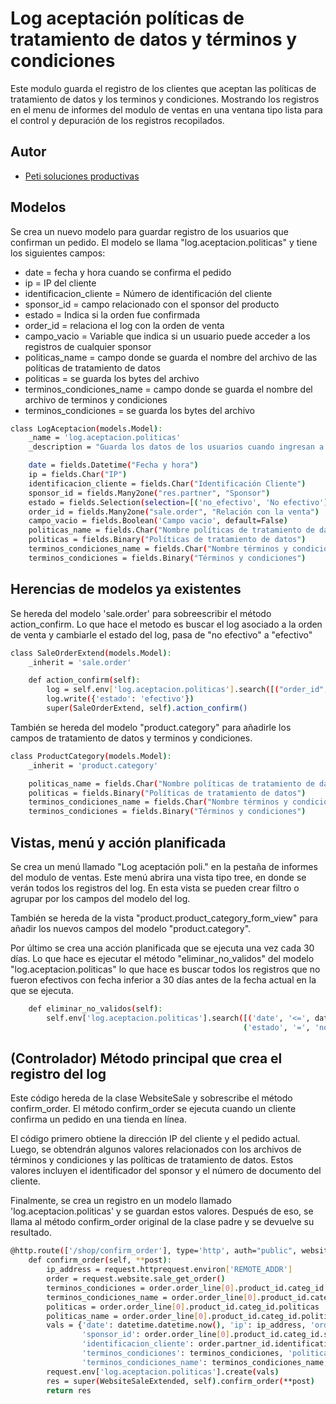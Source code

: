 
# Log aceptación políticas de tratamiento de datos y términos y condiciones

Este modulo guarda el registro de los clientes que aceptan las políticas de tratamiento de datos y los terminos y condiciones.
Mostrando los registros en el menu de informes del modulo de ventas en una ventana tipo lista para el control y depuración de los registros recopilados.



## Autor

- [Peti soluciones productivas](https://www.peti.com.co)


## Modelos

Se crea un nuevo modelo para guardar registro de los usuarios que confirman un pedido.
El modelo se llama "log.aceptacion.politicas" y tiene los siguientes campos:
- date = fecha y hora cuando se confirma el pedido
- ip = IP del cliente
- identificacion_cliente = Número de identificación del cliente
- sponsor_id = campo relacionado con el sponsor del producto
- estado = Indica si la orden fue confirmada
- order_id = relaciona el log con la orden de venta
- campo_vacio = Variable que indica si un usuario puede acceder a los registros de cualquier sponsor
- politicas_name = campo donde se guarda el nombre del archivo de las políticas de tratamiento de datos
- politicas = se guarda los bytes del archivo
- terminos_condiciones_name = campo donde se guarda el nombre del archivo de terminos y condiciones
- terminos_condiciones = se guarda los bytes del archivo

```bash
class LogAceptacion(models.Model):
    _name = 'log.aceptacion.politicas'
    _description = "Guarda los datos de los usuarios cuando ingresan a comprar un producto"

    date = fields.Datetime("Fecha y hora")
    ip = fields.Char("IP")
    identificacion_cliente = fields.Char("Identificación Cliente")
    sponsor_id = fields.Many2one("res.partner", "Sponsor")
    estado = fields.Selection(selection=[('no_efectivo', 'No efectivo'), ('efectivo', 'Efectivo')], default='no_efectivo')
    order_id = fields.Many2one("sale.order", "Relación con la venta")
    campo_vacio = fields.Boolean('Campo vacio', default=False)
    politicas_name = fields.Char("Nombre políticas de tratamiento de datos")
    politicas = fields.Binary("Políticas de tratamiento de datos")
    terminos_condiciones_name = fields.Char("Nombre términos y condiciones")
    terminos_condiciones = fields.Binary("Términos y condiciones")
```
## Herencias de modelos ya existentes

Se hereda del modelo 'sale.order' para sobreescribir el método action_confirm.
Lo que hace el metodo es buscar el log asociado a la orden de venta y cambiarle el estado del log, pasa de "no efectivo" a "efectivo"

```bash
class SaleOrderExtend(models.Model):
    _inherit = 'sale.order'

    def action_confirm(self):
        log = self.env['log.aceptacion.politicas'].search([("order_id", '=', self.id)])
        log.write({'estado': 'efectivo'})
        super(SaleOrderExtend, self).action_confirm()
```

También se hereda del modelo "product.category" para añadirle los campos de tratamiento de datos y terminos y condiciones.

```bash
class ProductCategory(models.Model):
    _inherit = 'product.category'

    politicas_name = fields.Char("Nombre políticas de tratamiento de datos")
    politicas = fields.Binary("Políticas de tratamiento de datos")
    terminos_condiciones_name = fields.Char("Nombre términos y condiciones")
    terminos_condiciones = fields.Binary("Términos y condiciones")
```
## Vistas, menú y acción planificada

Se crea un menú llamado "Log aceptación poli." en la pestaña de informes del modulo de ventas.
Este menú abrira una vista tipo tree, en donde se verán todos los registros del log.
En esta vista se pueden crear filtro o agrupar por los campos del modelo del log.

También se hereda de la vista "product.product_category_form_view" para añadir los nuevos campos del modelo "product.category".

Por último se crea una acción planificada que se ejecuta una vez cada 30 días. Lo que hace es ejecutar el método "eliminar_no_validos" del modelo "log.aceptacion.politicas" lo que hace es buscar todos los registros que no fueron efectivos con fecha inferior a 30 días antes de la fecha actual en la que se ejecuta.

```bash
    def eliminar_no_validos(self):
        self.env['log.aceptacion.politicas'].search([('date', '<=', datetime.datetime.now() - timedelta(days=30)),
                                                    ('estado', '=', 'no_efectivo')]).unlink()
```
## (Controlador) Método principal que crea el registro del log

Este código hereda de la clase WebsiteSale y sobrescribe el método confirm_order. El método confirm_order se ejecuta cuando un cliente confirma un pedido en una tienda en línea.

El código primero obtiene la dirección IP del cliente y el pedido actual. Luego, se obtendrán algunos valores relacionados con los archivos de términos y condiciones y las políticas de tratamiento de datos. Estos valores incluyen el identificador del sponsor y el número de documento del cliente.

Finalmente, se crea un registro en un modelo llamado 'log.aceptacion.politicas' y se guardan estos valores. Después de eso, se llama al método confirm_order original de la clase padre y se devuelve su resultado.

```bash
@http.route(['/shop/confirm_order'], type='http', auth="public", website=True, sitemap=False)
    def confirm_order(self, **post):
        ip_address = request.httprequest.environ['REMOTE_ADDR']
        order = request.website.sale_get_order()
        terminos_condiciones = order.order_line[0].product_id.categ_id.terminos_condiciones
        terminos_condiciones_name = order.order_line[0].product_id.categ_id.terminos_condiciones_name
        politicas = order.order_line[0].product_id.categ_id.politicas
        politicas_name = order.order_line[0].product_id.categ_id.politicas_name
        vals = {'date': datetime.datetime.now(), 'ip': ip_address, 'order_id': order.id,
                'sponsor_id': order.order_line[0].product_id.categ_id.sponsor_id.id,
                'identificacion_cliente': order.partner_id.identification_document,
                'terminos_condiciones': terminos_condiciones, 'politicas': politicas,
                'terminos_condiciones_name': terminos_condiciones_name, 'politicas_name': politicas_name}
        request.env['log.aceptacion.politicas'].create(vals)
        res = super(WebsiteSaleExtended, self).confirm_order(**post)
        return res
```



